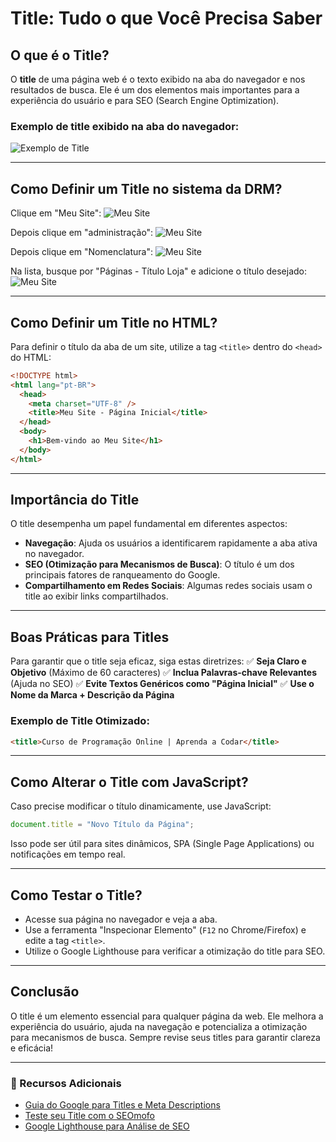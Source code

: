 # Title: Tudo o que Você Precisa Saber

## O que é o Title?

O **title** de uma página web é o texto exibido na aba do navegador e nos resultados de busca. Ele é um dos elementos mais importantes para a experiência do usuário e para SEO (Search Engine Optimization).

### Exemplo de title exibido na aba do navegador:

![Exemplo de Title](https://github.com/DRMEducacao/Template-Ocean/blob/main/check-listBeforeDelivery/title-page/image/pageTitle.png)

---

## Como Definir um Title no sistema da DRM?

Clique em "Meu Site":
![Meu Site](https://github.com/DRMEducacao/Template-Ocean/blob/main/check-listBeforeDelivery/image/meuSite.png)

Depois clique em "administração":
![Meu Site](https://github.com/DRMEducacao/Template-Ocean/blob/main/check-listBeforeDelivery/title-page/image/admin.png)

Depois clique em "Nomenclatura":
![Meu Site](https://github.com/DRMEducacao/Template-Ocean/blob/main/check-listBeforeDelivery/title-page/image/nomenclatura.png)

Na lista, busque por "Páginas - Título Loja" e adicione o título desejado:
![Meu Site](https://github.com/DRMEducacao/Template-Ocean/blob/main/check-listBeforeDelivery/title-page/image/editar.png)

---

## Como Definir um Title no HTML?

Para definir o título da aba de um site, utilize a tag `<title>` dentro do `<head>` do HTML:

```html
<!DOCTYPE html>
<html lang="pt-BR">
  <head>
    <meta charset="UTF-8" />
    <title>Meu Site - Página Inicial</title>
  </head>
  <body>
    <h1>Bem-vindo ao Meu Site</h1>
  </body>
</html>
```

---

## Importância do Title

O title desempenha um papel fundamental em diferentes aspectos:

- **Navegação**: Ajuda os usuários a identificarem rapidamente a aba ativa no navegador.
- **SEO (Otimização para Mecanismos de Busca)**: O título é um dos principais fatores de ranqueamento do Google.
- **Compartilhamento em Redes Sociais**: Algumas redes sociais usam o title ao exibir links compartilhados.

---

## Boas Práticas para Titles

Para garantir que o title seja eficaz, siga estas diretrizes:
✅ **Seja Claro e Objetivo** (Máximo de 60 caracteres)
✅ **Inclua Palavras-chave Relevantes** (Ajuda no SEO)
✅ **Evite Textos Genéricos como "Página Inicial"**
✅ **Use o Nome da Marca + Descrição da Página**

### Exemplo de Title Otimizado:

```html
<title>Curso de Programação Online | Aprenda a Codar</title>
```

---

## Como Alterar o Title com JavaScript?

Caso precise modificar o título dinamicamente, use JavaScript:

```javascript
document.title = "Novo Título da Página";
```

Isso pode ser útil para sites dinâmicos, SPA (Single Page Applications) ou notificações em tempo real.

---

## Como Testar o Title?

- Acesse sua página no navegador e veja a aba.
- Use a ferramenta "Inspecionar Elemento" (`F12` no Chrome/Firefox) e edite a tag `<title>`.
- Utilize o Google Lighthouse para verificar a otimização do title para SEO.

---

## Conclusão

O title é um elemento essencial para qualquer página da web. Ele melhora a experiência do usuário, ajuda na navegação e potencializa a otimização para mecanismos de busca. Sempre revise seus titles para garantir clareza e eficácia!

---

### 📌 Recursos Adicionais

- [Guia do Google para Titles e Meta Descriptions](https://developers.google.com/search/docs/appearance/title-link?hl=pt-br)
- [Teste seu Title com o SEOmofo](http://www.seomofo.com/snippet-optimizer.html)
- [Google Lighthouse para Análise de SEO](https://developers.google.com/web/tools/lighthouse/)
